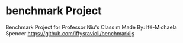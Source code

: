 # benchmark Project 
Benchmark Project for Professor Niu's Class m
Made By: Ifé-Michaela Spencer
https://github.com/iffysravioli/benchmarkijs

